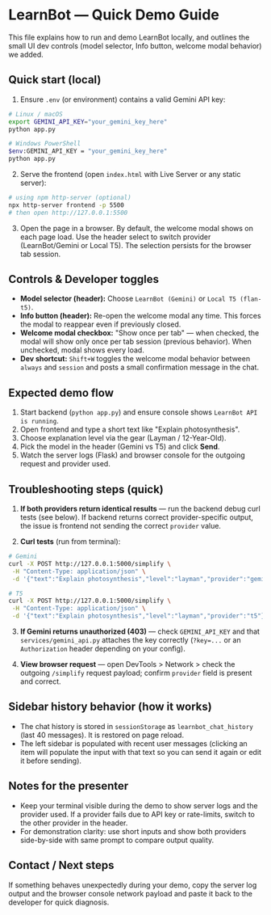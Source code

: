 # LearnBot — Quick Demo Guide

This file explains how to run and demo LearnBot locally, and outlines the small UI dev controls (model selector, Info button, welcome modal behavior) we added.

## Quick start (local)

1. Ensure `.env` (or environment) contains a valid Gemini API key:

```bash
# Linux / macOS
export GEMINI_API_KEY="your_gemini_key_here"
python app.py

# Windows PowerShell
$env:GEMINI_API_KEY = "your_gemini_key_here"
python app.py
```

2. Serve the frontend (open `index.html` with Live Server or any static server):

```bash
# using npm http-server (optional)
npx http-server frontend -p 5500
# then open http://127.0.0.1:5500
```

3. Open the page in a browser. By default, the welcome modal shows on each page load. Use the header select to switch provider (LearnBot/Gemini or Local T5). The selection persists for the browser tab session.

## Controls & Developer toggles

- **Model selector (header):** Choose `LearnBot (Gemini)` or `Local T5 (flan-t5)`.
- **Info button (header):** Re-open the welcome modal any time. This forces the modal to reappear even if previously closed.
- **Welcome modal checkbox:** "Show once per tab" — when checked, the modal will show only once per tab session (previous behavior). When unchecked, modal shows every load.
- **Dev shortcut:** `Shift+W` toggles the welcome modal behavior between `always` and `session` and posts a small confirmation message in the chat.

## Expected demo flow

1. Start backend (`python app.py`) and ensure console shows `LearnBot API is running`.
2. Open frontend and type a short text like "Explain photosynthesis".
3. Choose explanation level via the gear (Layman / 12-Year-Old).
4. Pick the model in the header (Gemini vs T5) and click **Send**.
5. Watch the server logs (Flask) and browser console for the outgoing request and provider used.

## Troubleshooting steps (quick)

1. **If both providers return identical results** — run the backend debug curl tests (see below). If backend returns correct provider-specific output, the issue is frontend not sending the correct `provider` value.

2. **Curl tests** (run from terminal):

```bash
# Gemini
curl -X POST http://127.0.0.1:5000/simplify \
 -H "Content-Type: application/json" \
 -d '{"text":"Explain photosynthesis","level":"layman","provider":"gemini"}'

# T5
curl -X POST http://127.0.0.1:5000/simplify \
 -H "Content-Type: application/json" \
 -d '{"text":"Explain photosynthesis","level":"layman","provider":"t5"}'
```

3. **If Gemini returns unauthorized (403)** — check `GEMINI_API_KEY` and that `services/gemini_api.py` attaches the key correctly (`?key=...` or an `Authorization` header depending on your config).

4. **View browser request** — open DevTools > Network > check the outgoing `/simplify` request payload; confirm `provider` field is present and correct.

## Sidebar history behavior (how it works)

- The chat history is stored in `sessionStorage` as `learnbot_chat_history` (last 40 messages). It is restored on page reload.
- The left sidebar is populated with recent user messages (clicking an item will populate the input with that text so you can send it again or edit it before sending).

## Notes for the presenter

- Keep your terminal visible during the demo to show server logs and the provider used. If a provider fails due to API key or rate-limits, switch to the other provider in the header.
- For demonstration clarity: use short inputs and show both providers side-by-side with same prompt to compare output quality.

## Contact / Next steps

If something behaves unexpectedly during your demo, copy the server log output and the browser console network payload and paste it back to the developer for quick diagnosis.

